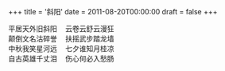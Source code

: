 +++
title = '斜阳'
date = 2011-08-20T00:00:00
draft = false
+++

<div class="poem">
<pre>
平居天外旧斜阳  云卷云舒云漫狂
颠倒文名沽碎誉  扶摇武步踏龙墙
中秋我笑星河远  七夕谁知月桂凉
自古英雄千丈泪  伤心何必入愁肠
</pre>
</div>
